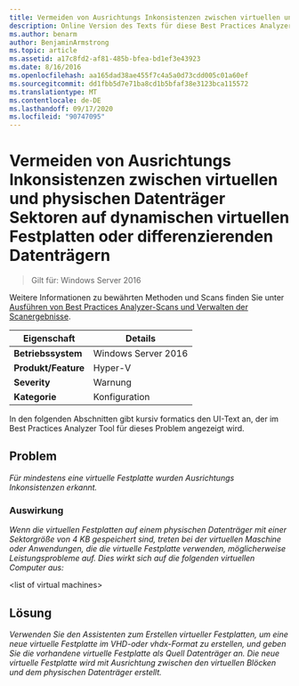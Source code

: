 ```yaml
---
title: Vermeiden von Ausrichtungs Inkonsistenzen zwischen virtuellen und physischen Datenträger Sektoren auf dynamischen virtuellen Festplatten oder differenzierenden Datenträgern
description: Online Version des Texts für diese Best Practices Analyzer Regel.
ms.author: benarm
author: BenjaminArmstrong
ms.topic: article
ms.assetid: a17c8fd2-af81-485b-bfea-bd1ef3e43923
ms.date: 8/16/2016
ms.openlocfilehash: aa165dad38ae455f7c4a5a0d73cdd005c01a60ef
ms.sourcegitcommit: dd1fbb5d7e71ba8cd1b5bfaf38e3123bca115572
ms.translationtype: MT
ms.contentlocale: de-DE
ms.lasthandoff: 09/17/2020
ms.locfileid: "90747095"
---
```

# <a name="avoid-alignment-inconsistencies-between-virtual-blocks-and-physical-disk-sectors-on-dynamic-virtual-hard-disks-or-differencing-disks"></a>Vermeiden von Ausrichtungs Inkonsistenzen zwischen virtuellen und physischen Datenträger Sektoren auf dynamischen virtuellen Festplatten oder differenzierenden Datenträgern

>Gilt für: Windows Server 2016

Weitere Informationen zu bewährten Methoden und Scans finden Sie unter [Ausführen von Best Practices Analyzer-Scans und Verwalten der Scanergebnisse](https://go.microsoft.com/fwlink/p/?LinkID=223177).

|Eigenschaft|Details|
|-|-|
|**Betriebssystem**|Windows Server 2016|
|**Produkt/Feature**|Hyper-V|
|**Severity**|Warnung|
|**Kategorie**|Konfiguration|

In den folgenden Abschnitten gibt kursiv formatics den UI-Text an, der im Best Practices Analyzer Tool für dieses Problem angezeigt wird.

## <a name="issue"></a>Problem
*Für mindestens eine virtuelle Festplatte wurden Ausrichtungs Inkonsistenzen erkannt.*

### <a name="impact"></a>Auswirkung
*Wenn die virtuellen Festplatten auf einem physischen Datenträger mit einer Sektorgröße von 4 KB gespeichert sind, treten bei der virtuellen Maschine oder Anwendungen, die die virtuelle Festplatte verwenden, möglicherweise Leistungsprobleme auf. Dies wirkt sich auf die folgenden virtuellen Computer aus:*

\<list of virtual machines>

## <a name="resolution"></a>Lösung
*Verwenden Sie den Assistenten zum Erstellen virtueller Festplatten, um eine neue virtuelle Festplatte im VHD-oder vhdx-Format zu erstellen, und geben Sie die vorhandene virtuelle Festplatte als Quell Datenträger an. Die neue virtuelle Festplatte wird mit Ausrichtung zwischen den virtuellen Blöcken und dem physischen Datenträger erstellt.*



